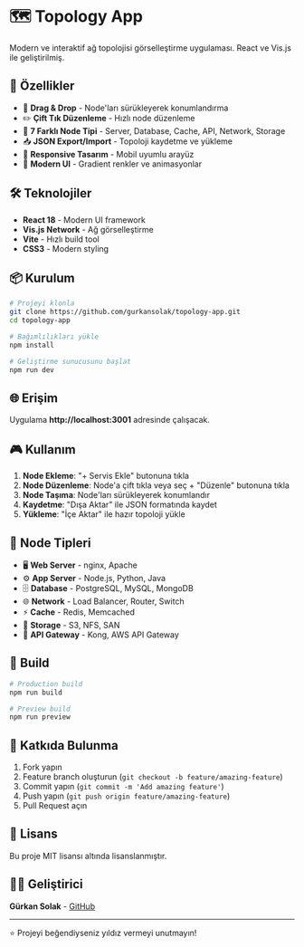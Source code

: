 # 🗺️ Topology App

Modern ve interaktif ağ topolojisi görselleştirme uygulaması. React ve Vis.js ile geliştirilmiş.

## 🚀 Özellikler

- 🎯 **Drag & Drop** - Node'ları sürükleyerek konumlandırma
- ✏️ **Çift Tık Düzenleme** - Hızlı node düzenleme
- 🎨 **7 Farklı Node Tipi** - Server, Database, Cache, API, Network, Storage
- 📥 **JSON Export/Import** - Topoloji kaydetme ve yükleme
- 📱 **Responsive Tasarım** - Mobil uyumlu arayüz
- 🌈 **Modern UI** - Gradient renkler ve animasyonlar

## 🛠️ Teknolojiler

- **React 18** - Modern UI framework
- **Vis.js Network** - Ağ görselleştirme
- **Vite** - Hızlı build tool
- **CSS3** - Modern styling

## 📦 Kurulum

```bash
# Projeyi klonla
git clone https://github.com/gurkansolak/topology-app.git
cd topology-app

# Bağımlılıkları yükle
npm install

# Geliştirme sunucusunu başlat
npm run dev
```

## 🌐 Erişim

Uygulama **http://localhost:3001** adresinde çalışacak.

## 🎮 Kullanım

1. **Node Ekleme**: "+ Servis Ekle" butonuna tıkla
2. **Node Düzenleme**: Node'a çift tıkla veya seç + "Düzenle" butonuna tıkla
3. **Node Taşıma**: Node'ları sürükleyerek konumlandır
4. **Kaydetme**: "Dışa Aktar" ile JSON formatında kaydet
5. **Yükleme**: "İçe Aktar" ile hazır topoloji yükle

## 🎨 Node Tipleri

- 🖥️ **Web Server** - nginx, Apache
- ⚙️ **App Server** - Node.js, Python, Java
- 🗄️ **Database** - PostgreSQL, MySQL, MongoDB
- 🌐 **Network** - Load Balancer, Router, Switch
- ⚡ **Cache** - Redis, Memcached
- 💾 **Storage** - S3, NFS, SAN
- 🔌 **API Gateway** - Kong, AWS API Gateway

## 🚀 Build

```bash
# Production build
npm run build

# Preview build
npm run preview
```

## 🤝 Katkıda Bulunma

1. Fork yapın
2. Feature branch oluşturun (`git checkout -b feature/amazing-feature`)
3. Commit yapın (`git commit -m 'Add amazing feature'`)
4. Push yapın (`git push origin feature/amazing-feature`)
5. Pull Request açın

## 📄 Lisans

Bu proje MIT lisansı altında lisanslanmıştır.

## 👨‍💻 Geliştirici

**Gürkan Solak** - [GitHub](https://github.com/gurkansolak)

---

⭐ Projeyi beğendiyseniz yıldız vermeyi unutmayın!
